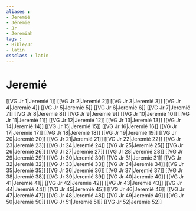 ```yaml
---
aliases : 
- Jeremié
- Jérémie
- Jr
- Jeremiah
tags : 
- Bible/Jr
- latin
cssclass : latin
---
```


# Jeremié

[[VG Jr 1|Jeremié 1]]
[[VG Jr 2|Jeremié 2]]
[[VG Jr 3|Jeremié 3]]
[[VG Jr 4|Jeremié 4]]
[[VG Jr 5|Jeremié 5]]
[[VG Jr 6|Jeremié 6]]
[[VG Jr 7|Jeremié 7]]
[[VG Jr 8|Jeremié 8]]
[[VG Jr 9|Jeremié 9]]
[[VG Jr 10|Jeremié 10]]
[[VG Jr 11|Jeremié 11]]
[[VG Jr 12|Jeremié 12]]
[[VG Jr 13|Jeremié 13]]
[[VG Jr 14|Jeremié 14]]
[[VG Jr 15|Jeremié 15]]
[[VG Jr 16|Jeremié 16]]
[[VG Jr 17|Jeremié 17]]
[[VG Jr 18|Jeremié 18]]
[[VG Jr 19|Jeremié 19]]
[[VG Jr 20|Jeremié 20]]
[[VG Jr 21|Jeremié 21]]
[[VG Jr 22|Jeremié 22]]
[[VG Jr 23|Jeremié 23]]
[[VG Jr 24|Jeremié 24]]
[[VG Jr 25|Jeremié 25]]
[[VG Jr 26|Jeremié 26]]
[[VG Jr 27|Jeremié 27]]
[[VG Jr 28|Jeremié 28]]
[[VG Jr 29|Jeremié 29]]
[[VG Jr 30|Jeremié 30]]
[[VG Jr 31|Jeremié 31]]
[[VG Jr 32|Jeremié 32]]
[[VG Jr 33|Jeremié 33]]
[[VG Jr 34|Jeremié 34]]
[[VG Jr 35|Jeremié 35]]
[[VG Jr 36|Jeremié 36]]
[[VG Jr 37|Jeremié 37]]
[[VG Jr 38|Jeremié 38]]
[[VG Jr 39|Jeremié 39]]
[[VG Jr 40|Jeremié 40]]
[[VG Jr 41|Jeremié 41]]
[[VG Jr 42|Jeremié 42]]
[[VG Jr 43|Jeremié 43]]
[[VG Jr 44|Jeremié 44]]
[[VG Jr 45|Jeremié 45]]
[[VG Jr 46|Jeremié 46]]
[[VG Jr 47|Jeremié 47]]
[[VG Jr 48|Jeremié 48]]
[[VG Jr 49|Jeremié 49]]
[[VG Jr 50|Jeremié 50]]
[[VG Jr 51|Jeremié 51]]
[[VG Jr 52|Jeremié 52]]
